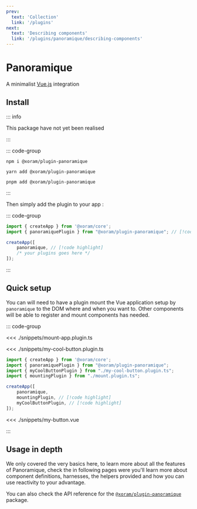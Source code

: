 ```yaml
---
prev:
  text: 'Collection'
  link: '/plugins'
next:
  text: 'Describing components'
  link: '/plugins/panoramique/describing-components'
---
```


# Panoramique

A minimalist [Vue.js](https://vuejs.org/) integration

## Install

::: info

This package have not yet been realised

:::

::: code-group

```shell:no-line-numbers [npm]
npm i @xoram/plugin-panoramique
```

```shell:no-line-numbers [yarn]
yarn add @xoram/plugin-panoramique
```

```shell:no-line-numbers [pnpm]
pnpm add @xoram/plugin-panoramique
```

:::

Then simply add the plugin to your app :

::: code-group

```ts [my-app.ts]
import { createApp } from '@xoram/core';
import { panoramiquePlugin } from "@xoram/plugin-panoramique"; // [!code highlight]

createApp([
	panoramique, // [!code highlight]
	/* your plugins goes here */
]);
```

:::

## Quick setup

You can will need to have a plugin mount the Vue application setup by
`panoramique` to the DOM where and when you want to. Other components will be
able to register and mount components has needed.

::: code-group

<<< ./snippets/mount-app.plugin.ts

<<< ./snippets/my-cool-button.plugin.ts

```ts [my-app.ts]
import { createApp } from '@xoram/core';
import { panoramiquePlugin } from "@xoram/plugin-panoramique";
import { myCoolButtonPlugin } from "./my-cool-button.plugin.ts";
import { mountingPlugin } from "./mount.plugin.ts";

createApp([
	panoramique,
	mountingPlugin, // [!code highlight]
	myCoolButtonPlugin, // [!code highlight]
]);
```

<<< ./snippets/my-button.vue

:::

## Usage in depth

We only covered the very basics here, to learn more about all the features of
Panoramique, check the in following pages were you'll learn more about component
definitions, harnesses, the helpers provided and how you can use reactivity to
your advantage.

You can also check the API reference for the
[`@xoram/plugin-panoramique`](/api-reference/panoramique) package.